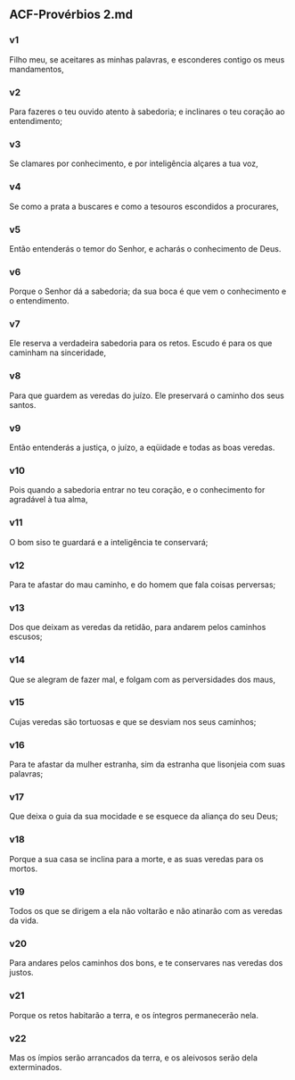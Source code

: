 ## ACF-Provérbios 2.md
### v1
 Filho meu, se aceitares as minhas palavras, e esconderes contigo os meus mandamentos,
### v2
 Para fazeres o teu ouvido atento à sabedoria; e inclinares o teu coração ao entendimento;
### v3
 Se clamares por conhecimento, e por inteligência alçares a tua voz,
### v4
 Se como a prata a buscares e como a tesouros escondidos a procurares,
### v5
 Então entenderás o temor do Senhor, e acharás o conhecimento de Deus.
### v6
 Porque o Senhor dá a sabedoria; da sua boca é que vem o conhecimento e o entendimento.
### v7
 Ele reserva a verdadeira sabedoria para os retos. Escudo é para os que caminham na sinceridade,
### v8
 Para que guardem as veredas do juízo. Ele preservará o caminho dos seus santos.
### v9
 Então entenderás a justiça, o juízo, a eqüidade e todas as boas veredas.
### v10
 Pois quando a sabedoria entrar no teu coração, e o conhecimento for agradável à tua alma,
### v11
 O bom siso te guardará e a inteligência te conservará;
### v12
 Para te afastar do mau caminho, e do homem que fala coisas perversas;
### v13
 Dos que deixam as veredas da retidão, para andarem pelos caminhos escusos;
### v14
 Que se alegram de fazer mal, e folgam com as perversidades dos maus,
### v15
 Cujas veredas são tortuosas e que se desviam nos seus caminhos;
### v16
 Para te afastar da mulher estranha, sim da estranha que lisonjeia com suas palavras;
### v17
 Que deixa o guia da sua mocidade e se esquece da aliança do seu Deus;
### v18
 Porque a sua casa se inclina para a morte, e as suas veredas para os mortos.
### v19
 Todos os que se dirigem a ela não voltarão e não atinarão com as veredas da vida.
### v20
 Para andares pelos caminhos dos bons, e te conservares nas veredas dos justos.
### v21
 Porque os retos habitarão a terra, e os íntegros permanecerão nela.
### v22
 Mas os ímpios serão arrancados da terra, e os aleivosos serão dela exterminados.
